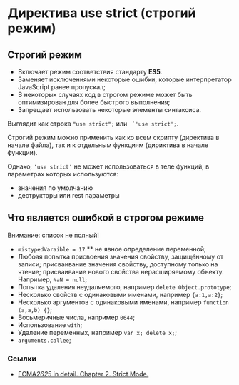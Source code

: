 # Директива use strict (строгий режим)

## Строгий режим

* Включает режим соответствия стандарту **ES5**.
* Заменяет исключениями некоторые ошибки, которые интерпретатор JavaScript ранее пропускал;
* В некоторых случаях код в строгом режиме может быть оптимизирован для более быстрого выполнения;
* Запрещает использовать некоторые элементы синтаксиса.

Выглядит как строка `"use strict";` или `` `'use strict';``.

Строгий режим можно применить как ко всем скрипту (директива в начале файла), так и к отдельным функциям (дириктива в начале функции).

Однако, `'use strict'` не может использоваться в теле функций, в параметрах которых используются:

* значения по умолчанию
* деструкторы или rest параметры

## Что является ошибкой в строгом режиме

Внимание: список не полный!

* `mistypedVaraible = 17` ** не явное определение переменной;
* Любоая попытка присвоения значения свойству, защищённому от записи; присваивание значения свойству, доступному только на чтение; присваивание нового свойства нерасширяемому объекту. Например, `NaN = null`;
* Попытка удаления неудаляемого, например `delete Object.prototype`;
* Несколько свойств с одинаковыми именами, например `{a:1,a:2}`;
* Несколько аргументов с одинаковыми именами, например `function (a,a,b) {}`;
* Восьмеричные числа, например `0644`;
* Использование `with`;
* Удаление переменных, например `var x; delete x;`;
* `arguments.callee`;

### Ссылки

* [ECMA*262*5 in detail. Chapter 2\. Strict Mode.](http://dmitrysoshnikov.com/ecmascript/es5*chapter*2*strict*mode/)
